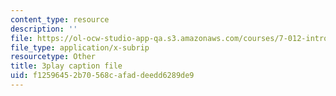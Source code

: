 ```yaml
---
content_type: resource
description: ''
file: https://ol-ocw-studio-app-qa.s3.amazonaws.com/courses/7-012-introduction-to-biology-fall-2004/f12596452b70568cafaddeedd6289de9_xGeBSiXoSoA.vtt
file_type: application/x-subrip
resourcetype: Other
title: 3play caption file
uid: f1259645-2b70-568c-afad-deedd6289de9
---
```

